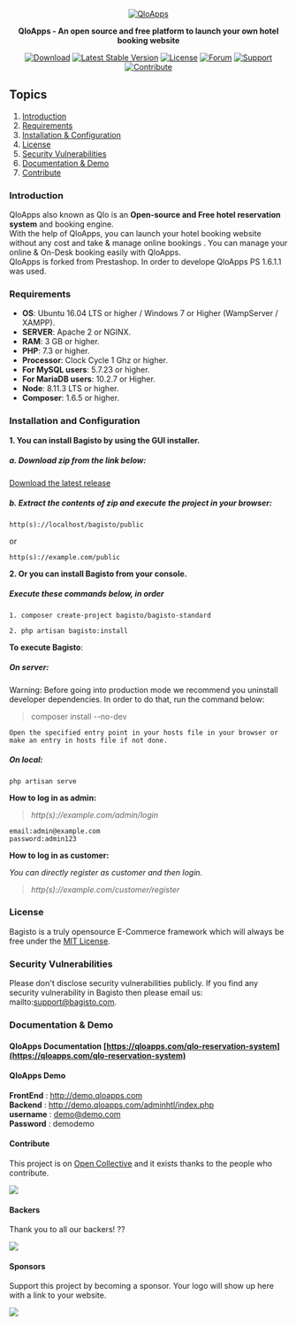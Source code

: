 <div align="center">
	<a href="https://www.qloapps.com"><img src="https://forums.qloapps.com/assets/uploads/system/site-logo.png?v=hkl8e1230fo" alt="QloApps"></a>
	<br>
	<p>
		<b>QloApps - An open source and free platform to launch your own hotel booking website</b>
	</p>
</div>

<p align="center">
	<a href="https://packagist.org/packages/bagisto/bagisto"><img src="https://poser.pugx.org/bagisto/bagisto/d/total.svg" alt="Download"></a>
	<a href="https://packagist.org/packages/bagisto/bagisto"><img src="https://poser.pugx.org/sumitwebkul/test-composer/v" alt="Latest Stable Version"></a>
	<a href="https://packagist.org/packages/bagisto/bagisto"><img src="https://poser.pugx.org/bagisto/bagisto/license.svg" alt="License"></a>
	<a href="https://github.com/bagisto/bagisto/actions"><img src="https://github.com/bagisto/bagisto/workflows/CI/badge.svg" alt="Forum"></a>
	<a href="https://github.com/bagisto/bagisto/actions"><img src="https://github.com/bagisto/bagisto/workflows/CI/badge.svg" alt="Support"></a>
	<a href="https://github.com/bagisto/bagisto/actions"><img src="https://github.com/bagisto/bagisto/workflows/CI/badge.svg" alt="Contribute"></a>

</p>

## Topics
1. [Introduction](#introduction)
3. [Requirements](#requirements)
4. [Installation & Configuration](#installation-and-configuration)
5. [License](#license)
6. [Security Vulnerabilities](#security-vulnerabilities)
2. [Documentation & Demo](#documentation)
7. [Contribute](#miscellaneous)

### Introduction

QloApps also known as Qlo is an **Open-source and Free hotel reservation system** and booking engine. <br>
With the help of QloApps, you can launch your hotel booking website without any cost and take & manage online bookings . You can manage your online & On-Desk booking easily with QloApps.<br>
QloApps is forked from Prestashop. In order to develope QloApps PS 1.6.1.1 was used.

### Requirements

* **OS**: Ubuntu 16.04 LTS or higher / Windows 7 or Higher (WampServer / XAMPP).
* **SERVER**: Apache 2 or NGINX.
* **RAM**: 3 GB or higher.
* **PHP**: 7.3 or higher.
* **Processor**: Clock Cycle 1 Ghz or higher.
* **For MySQL users**: 5.7.23 or higher.
* **For MariaDB users**: 10.2.7 or Higher.
* **Node**: 8.11.3 LTS or higher.
* **Composer**: 1.6.5 or higher.

### Installation and Configuration

**1. You can install Bagisto by using the GUI installer.**

##### a. Download zip from the link below:

[Download the latest release](https://github.com/bagisto/bagisto/releases/latest)

##### b. Extract the contents of zip and execute the project in your browser:

~~~
http(s)://localhost/bagisto/public
~~~

or

~~~
http(s)://example.com/public
~~~

**2. Or you can install Bagisto from your console.**

##### Execute these commands below, in order

~~~
1. composer create-project bagisto/bagisto-standard
~~~

~~~
2. php artisan bagisto:install
~~~

**To execute Bagisto**:

##### On server:

Warning: Before going into production mode we recommend you uninstall developer dependencies.
In order to do that, run the command below:

> composer install --no-dev

~~~
Open the specified entry point in your hosts file in your browser or make an entry in hosts file if not done.
~~~

##### On local:

~~~
php artisan serve
~~~


**How to log in as admin:**

> *http(s)://example.com/admin/login*

~~~
email:admin@example.com
password:admin123
~~~

**How to log in as customer:**

*You can directly register as customer and then login.*

> *http(s)://example.com/customer/register*


### License
Bagisto is a truly opensource E-Commerce framework which will always be free under the [MIT License](https://github.com/bagisto/bagisto/blob/master/LICENSE).

### Security Vulnerabilities
Please don't disclose security vulnerabilities publicly. If you find any security vulnerability in Bagisto then please email us: mailto:support@bagisto.com.

### Documentation & Demo

#### QloApps Documentation [https://qloapps.com/qlo-reservation-system](https://qloapps.com/qlo-reservation-system)
#### QloApps Demo
**FrontEnd** : http://demo.qloapps.com </br>
**Backend** : http://demo.qloapps.com/adminhtl/index.php </br>
**username** : demo@demo.com </br>
**Password** : demodemo </br>

#### Contribute

This project is on [Open Collective](https://opencollective.com/bagisto) and it exists thanks to the people who contribute.

<a href="https://github.com/bagisto/bagisto/graphs/contributors"><img src="https://opencollective.com/bagisto/contributors.svg?width=890&button=false"/></a>

#### Backers

Thank you to all our backers! ??

<a href="https://opencollective.com/bagisto#contributors" target="_blank"><img src="https://opencollective.com/bagisto/backers.svg?width=890"></a>

#### Sponsors

Support this project by becoming a sponsor. Your logo will show up here with a link to your website.

<a href="https://opencollective.com/bagisto/contribute/sponsor-7372/checkout" target="_blank"><img src="https://images.opencollective.com/static/images/become_sponsor.svg"></a>
